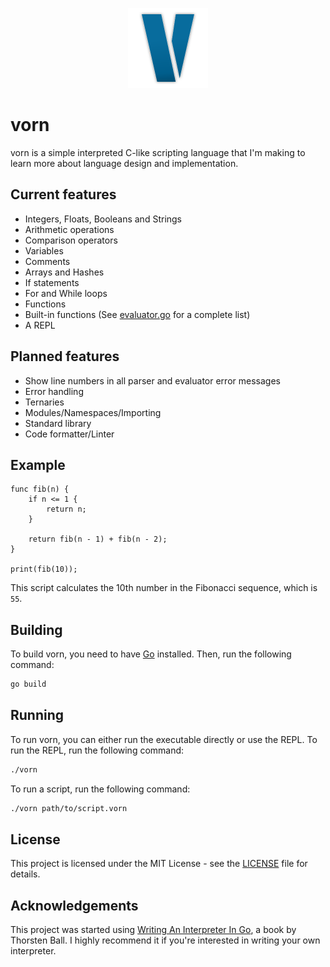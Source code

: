 <p align="center"><img src="./assets/vorn.svg" width="128" height="128"></p>

# vorn

vorn is a simple interpreted C-like scripting language that I'm making to learn more about language design and implementation.

## Current features

* Integers, Floats, Booleans and Strings
* Arithmetic operations
* Comparison operators
* Variables
* Comments
* Arrays and Hashes
* If statements
* For and While loops
* Functions
* Built-in functions (See [evaluator.go](evaluator/evaluator.go#L23) for a complete list)
* A REPL

## Planned features

* Show line numbers in all parser and evaluator error messages
* Error handling
* Ternaries
* Modules/Namespaces/Importing
* Standard library
* Code formatter/Linter

## Example

```vorn
func fib(n) {
    if n <= 1 {
        return n;
    }

    return fib(n - 1) + fib(n - 2);
}

print(fib(10));
```

This script calculates the 10th number in the Fibonacci sequence, which is `55`.

## Building

To build vorn, you need to have [Go](https://golang.org/) installed. Then, run the following command:

```sh
go build
```

## Running

To run vorn, you can either run the executable directly or use the REPL. To run the REPL, run the following command:

```sh
./vorn
```

To run a script, run the following command:

```sh
./vorn path/to/script.vorn
```

## License

This project is licensed under the MIT License - see the [LICENSE](LICENSE) file for details.

## Acknowledgements

This project was started using [Writing An Interpreter In Go](https://interpreterbook.com/), a book by Thorsten Ball. I highly recommend it if you're interested in writing your own interpreter.

